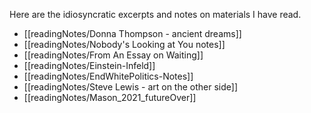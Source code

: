 Here are the idiosyncratic excerpts and notes on materials I have read.

- [[readingNotes/Donna Thompson - ancient dreams]]
- [[readingNotes/Nobody's Looking at You notes]]
- [[readingNotes/From An Essay on Waiting]]
- [[readingNotes/Einstein-Infeld]]
- [[readingNotes/EndWhitePolitics-Notes]]
- [[readingNotes/Steve Lewis - art on the other side]]
- [[readingNotes/Mason_2021_futureOver]]
